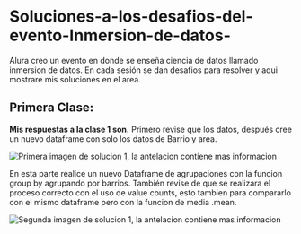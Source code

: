# Soluciones-a-los-desafios-del-evento-Inmersion-de-datos-
Alura creo un evento en donde se enseña ciencia de datos llamado inmersion de datos. En cada sesión se dan desafios para resolver y aqui mostrare mis soluciones en el area.

## Primera Clase:
**Mis respuestas a la clase 1 son.**
Primero revise que los datos, después cree un nuevo dataframe con solo los datos de Barrio y area.

![Primera imagen de solucion 1, la antelacion contiene mas informacion](https://github.com/Os-688/Soluciones-a-los-desafios-del-evento-Inmersion-de-datos-/blob/c950c5e334fdd2bd459fd18b47436caf31fae5a9/Assets/soluci%C3%B3n_1/CapturaV1.1.PNG)

En esta parte realice un nuevo Dataframe de agrupaciones con la funcion group by agrupando por barrios. También revise de que se realizara el proceso correcto con el uso de value counts, esto tambien para compararlo con el mismo dataframe pero con la funcion de media .mean.

![Segunda imagen de solucion 1, la antelacion contiene mas informacion](https://github.com/Os-688/Soluciones-a-los-desafios-del-evento-Inmersion-de-datos-/blob/d03975b527203f4c9b4089e986dd6cc66c13f995/Assets/soluci%C3%B3n_1/CapturaV1.2.PNG)

